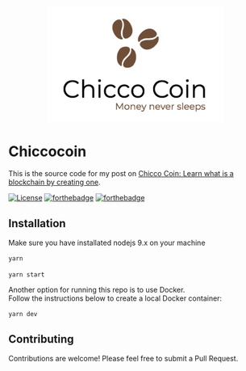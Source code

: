 <p align="center">
  <img src="/public/images/chiccocoin.png" width="350"/>
</p>

# Chiccocoin


This is the source code for my post on [Chicco Coin: Learn what is a blockchain by creating one](). 

[![License](http://www.wtfpl.net/wp-content/uploads/2012/12/wtfpl-badge-4.png)](http://www.wtfpl.net)
[![forthebadge](http://forthebadge.com/badges/built-with-love.svg)](http://forthebadge.com) [![forthebadge](http://forthebadge.com/badges/contains-cat-gifs.svg)](http://forthebadge.com)

## Installation

Make sure you have installated nodejs 9.x on your machine

```
yarn 

yarn start

```

Another option for running this repo is to use Docker.  
Follow the instructions below to create a local Docker container:

```
yarn dev
```

## Contributing

Contributions are welcome! Please feel free to submit a Pull Request.

